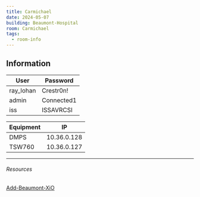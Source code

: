 ```yaml
---
title: Carmichael
date: 2024-05-07
building: Beaumont-Hospital
room: Carmichael
tags:
  - room-info
---
```


## Information

User             | Password
---------------- | -----------------
ray_lohan        | Crestr0n!
admin            | Connected1
iss              | ISSAVRCSI

Equipment        | IP
---------------- | -----------------
DMPS             | 10.36.0.128
TSW760           | 10.36.0.127

---

###### Resources
[Add-Beaumont-XiO](../../01-Projects/Add-Beaumont-XiO.md)